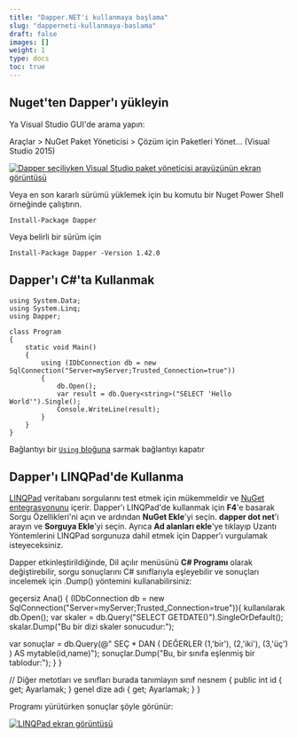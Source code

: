```yaml
---
title: "Dapper.NET'i kullanmaya başlama"
slug: "dapperneti-kullanmaya-baslama"
draft: false
images: []
weight: 1
type: docs
toc: true
---
```


## Nuget'ten Dapper'ı yükleyin
Ya Visual Studio GUI'de arama yapın:

Araçlar > NuGet Paket Yöneticisi > Çözüm için Paketleri Yönet... (Visual Studio 2015)

[![Dapper seçiliyken Visual Studio paket yöneticisi arayüzünün ekran görüntüsü][1]][1]

Veya en son kararlı sürümü yüklemek için bu komutu bir Nuget Power Shell örneğinde çalıştırın.

    Install-Package Dapper

Veya belirli bir sürüm için

    Install-Package Dapper -Version 1.42.0

[1]: http://i.stack.imgur.com/sWn6V.png

## Dapper'ı C#'ta Kullanmak
    using System.Data;
    using System.Linq;
    using Dapper;
    
    class Program
    {
        static void Main()
        {
            using (IDbConnection db = new SqlConnection("Server=myServer;Trusted_Connection=true"))
            {
                db.Open();
                var result = db.Query<string>("SELECT 'Hello World'").Single();
                Console.WriteLine(result);
            }
        }
    }

Bağlantıyı bir [`Using` bloğuna](https://www.wikiod.com/tr/docs/c%23/38/using-statement/157/cleaner-dispose-syntax) sarmak bağlantıyı kapatır

## Dapper'ı LINQPad'de Kullanma
[LINQPad](http://www.linqpad.net/) veritabanı sorgularını test etmek için mükemmeldir ve [NuGet entegrasyonunu](http://www.linqpad.net/Purchase.aspx#NuGet) içerir. Dapper'ı LINQPad'de kullanmak için **F4**'e basarak Sorgu Özellikleri'ni açın ve ardından **NuGet Ekle**'yi seçin. **dapper dot net**'i arayın ve **Sorguya Ekle**'yi seçin. Ayrıca **Ad alanları ekle**'ye tıklayıp Uzantı Yöntemlerini LINQPad sorgunuza dahil etmek için Dapper'ı vurgulamak isteyeceksiniz.

Dapper etkinleştirildiğinde, Dil açılır menüsünü **C# Programı** olarak değiştirebilir, sorgu sonuçlarını C# sınıflarıyla eşleyebilir ve sonuçları incelemek için .Dump() yöntemini kullanabilirsiniz:

geçersiz Ana()
	{
(IDbConnection db = new SqlConnection("Server=myServer;Trusted_Connection=true")){ kullanılarak
db.Open();
var skaler = db.Query<string>("SELECT GETDATE()").SingleOrDefault();
skalar.Dump("Bu bir dizi skaler sonucudur:");
			
var sonuçlar = db.Query<myobject>(@"
SEÇ * DAN (
DEĞERLER (1,'bir'),
(2,'iki'),
(3,'üç')
) AS mytable(id,name)");
sonuçlar.Dump("Bu, bir sınıfa eşlenmiş bir tablodur:");
		}
	}
	
// Diğer metotları ve sınıfları burada tanımlayın
sınıf nesnem {
public int id { get; Ayarlamak; }
genel dize adı { get; Ayarlamak; }
	}

Programı yürütürken sonuçlar şöyle görünür:

[![LINQPad ekran görüntüsü][1]][1]


[1]: http://i.stack.imgur.com/swXB1.png

